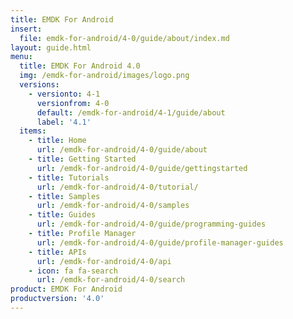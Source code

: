 ```yaml
---
title: EMDK For Android
insert:
  file: emdk-for-android/4-0/guide/about/index.md
layout: guide.html
menu:
  title: EMDK For Android 4.0
  img: /emdk-for-android/images/logo.png
  versions:
    - versionto: 4-1
      versionfrom: 4-0
      default: /emdk-for-android/4-1/guide/about
      label: '4.1'
  items:
    - title: Home
      url: /emdk-for-android/4-0/guide/about
    - title: Getting Started
      url: /emdk-for-android/4-0/guide/gettingstarted
    - title: Tutorials
      url: /emdk-for-android/4-0/tutorial/
    - title: Samples
      url: /emdk-for-android/4-0/samples
    - title: Guides
      url: /emdk-for-android/4-0/guide/programming-guides
    - title: Profile Manager
      url: /emdk-for-android/4-0/guide/profile-manager-guides
    - title: APIs
      url: /emdk-for-android/4-0/api
    - icon: fa fa-search
      url: /emdk-for-android/4-0/search
product: EMDK For Android
productversion: '4.0'
---
```













